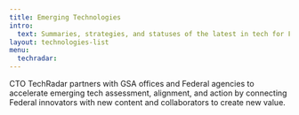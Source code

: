 ```yaml
---
title: Emerging Technologies
intro:
  text: Summaries, strategies, and statuses of the latest in tech for Federal innovators.
layout: technologies-list
menu:
  techradar:
---
```


CTO TechRadar partners with GSA offices and Federal agencies to accelerate emerging tech assessment, alignment, and action by connecting Federal innovators with new content and collaborators to create new value.
